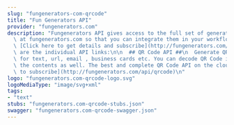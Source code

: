 ```yaml
---
slug: "fungenerators-com-qrcode"
title: "Fun Generators API"
provider: "fungenerators.com"
description: "Fungenerators API gives access to the full set of generators available\
  \ at fungenerators.com so that you can integrate them in your workflow or an app.\
  \ [Click here to get details and subscribe](http://fungenerators.com/api) . Here\
  \ are the individual API links:\n\n  ## QR Code API ##\n  Generate QR Code images\
  \ for text, url, email , business cards etc. You can decode QR Code images and get\
  \ the contents as well. The best and complete QR Code API on the cloud. [Click here\
  \ to subscribe](http://fungenerators.com/api/qrcode)\n"
logo: "fungenerators.com-qrcode-logo.svg"
logoMediaType: "image/svg+xml"
tags:
- "text"
stubs: "fungenerators.com-qrcode-stubs.json"
swagger: "fungenerators.com-qrcode-swagger.json"
---
```


